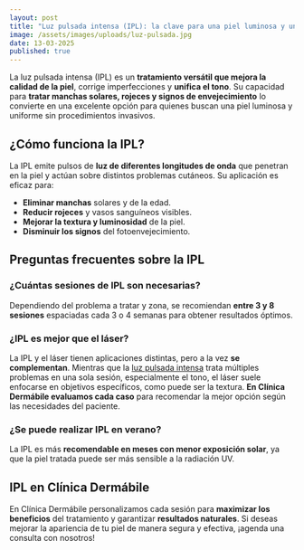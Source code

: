 ```yaml
---
layout: post
title: "Luz pulsada intensa (IPL): la clave para una piel luminosa y uniforme"
image: /assets/images/uploads/luz-pulsada.jpg
date: 13-03-2025
published: true
---
```

La luz pulsada intensa (IPL) es un **tratamiento versátil que mejora la calidad de la piel**, corrige imperfecciones y **unifica el tono**. Su capacidad para **tratar manchas solares, rojeces y signos de envejecimiento** lo convierte en una excelente opción para quienes buscan una piel luminosa y uniforme sin procedimientos invasivos.

## ¿Cómo funciona la IPL?

La IPL emite pulsos de **luz de diferentes longitudes de onda** que penetran en la piel y actúan sobre distintos problemas cutáneos. Su aplicación es eficaz para:

* **Eliminar manchas** solares y de la edad.
* **Reducir rojeces** y vasos sanguíneos visibles.
* **Mejorar la textura y luminosidad** de la piel.
* **Disminuir los signos** del fotoenvejecimiento.

## Preguntas frecuentes sobre la IPL

### ¿Cuántas sesiones de IPL son necesarias?

Dependiendo del problema a tratar y zona, se recomiendan **entre 3 y 8 sesiones** espaciadas cada 3 o 4 semanas para obtener resultados óptimos.

### ¿IPL es mejor que el láser?

La IPL y el láser tienen aplicaciones distintas, pero a la vez **se complementan**. Mientras que la [luz pulsada intensa](https://www.dermabile.es/tratamientos/luz-intensa-pulsada-ipl-m22-stellar/) trata múltiples problemas en una sola sesión,  especialmente el tono, el láser suele enfocarse en objetivos específicos, como puede ser la textura. **En Clínica Dermábile evaluamos cada caso** para recomendar la mejor opción según las necesidades del paciente.

### ¿Se puede realizar IPL en verano?

La IPL es más **recomendable en meses con menor exposición solar**, ya que la piel tratada puede ser más sensible a la radiación UV.

## IPL en Clínica Dermábile

En Clínica Dermábile personalizamos cada sesión para **maximizar los beneficios** del tratamiento y garantizar **resultados naturales**. Si deseas mejorar la apariencia de tu piel de manera segura y efectiva, ¡agenda una consulta con nosotros!